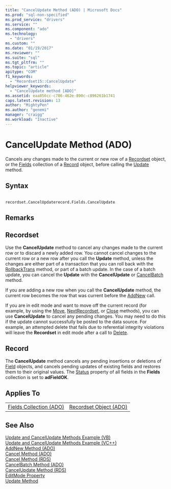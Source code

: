 ```yaml
---
title: "CancelUpdate Method (ADO) | Microsoft Docs"
ms.prod: "sql-non-specified"
ms.prod_service: "drivers"
ms.service: ""
ms.component: "ado"
ms.technology:
  - "drivers"
ms.custom: ""
ms.date: "01/19/2017"
ms.reviewer: ""
ms.suite: "sql"
ms.tgt_pltfrm: ""
ms.topic: "article"
apitype: "COM"
f1_keywords: 
  - "Recordset15::CancelUpdate"
helpviewer_keywords: 
  - "CancelUpdate method [ADO]"
ms.assetid: eaa856cc-c786-462e-890c-c896261b1741
caps.latest.revision: 13
author: "MightyPen"
ms.author: "genemi"
manager: "craigg"
ms.workload: "Inactive"
---
```

# CancelUpdate Method (ADO)
Cancels any changes made to the current or new row of a [Recordset](../../../ado/reference/ado-api/recordset-object-ado.md) object, or the [Fields](../../../ado/reference/ado-api/fields-collection-ado.md) collection of a [Record](../../../ado/reference/ado-api/record-object-ado.md) object, before calling the [Update](../../../ado/reference/ado-api/update-method.md) method.  
  
## Syntax  
  
```  
  
recordset.CancelUpdaterecord.Fields.CancelUpdate  
```  
  
## Remarks  
  
## Recordset  
 Use the **CancelUpdate** method to cancel any changes made to the current row or to discard a newly added row. You cannot cancel changes to the current row or a new row after you call the **Update** method, unless the changes are either part of a transaction that you can roll back with the [RollbackTrans](../../../ado/reference/ado-api/begintrans-committrans-and-rollbacktrans-methods-ado.md) method, or part of a batch update. In the case of a batch update, you can cancel the **Update** with the **CancelUpdate** or [CancelBatch](../../../ado/reference/ado-api/cancelbatch-method-ado.md) method.  
  
 If you are adding a new row when you call the **CancelUpdate** method, the current row becomes the row that was current before the [AddNew](../../../ado/reference/ado-api/addnew-method-ado.md) call.  
  
 If you are in edit mode and want to move off the current record (for example, by using the [Move](../../../ado/reference/ado-api/move-method-ado.md), [NextRecordset](../../../ado/reference/ado-api/nextrecordset-method-ado.md), or [Close](../../../ado/reference/ado-api/close-method-ado.md) methods), you can use **CancelUpdate** to cancel any pending changes. You may need to do this if the update cannot successfully be posted to the data source. For example, an attempted delete that fails due to referential integrity violations will leave the **Recordset** in edit mode after a call to [Delete](../../../ado/reference/ado-api/delete-method-ado-recordset.md).  
  
## Record  
 The **CancelUpdate** method cancels any pending insertions or deletions of [Field](../../../ado/reference/ado-api/field-object.md) objects, and cancels pending updates of existing fields and restores them to their original values. The [Status](../../../ado/reference/ado-api/status-property-ado-recordset.md) property of all fields in the **Fields** collection is set to **adFieldOK**.  
  
## Applies To  
  
|||  
|-|-|  
|[Fields Collection (ADO)](../../../ado/reference/ado-api/fields-collection-ado.md)|[Recordset Object (ADO)](../../../ado/reference/ado-api/recordset-object-ado.md)|  
  
## See Also  
 [Update and CancelUpdate Methods Example (VB)](../../../ado/reference/ado-api/update-and-cancelupdate-methods-example-vb.md)   
 [Update and CancelUpdate Methods Example (VC++)](../../../ado/reference/ado-api/update-and-cancelupdate-methods-example-vc.md)   
 [AddNew Method (ADO)](../../../ado/reference/ado-api/addnew-method-ado.md)   
 [Cancel Method (ADO)](../../../ado/reference/ado-api/cancel-method-ado.md)   
 [Cancel Method (RDS)](../../../ado/reference/rds-api/cancel-method-rds.md)   
 [CancelBatch Method (ADO)](../../../ado/reference/ado-api/cancelbatch-method-ado.md)   
 [CancelUpdate Method (RDS)](../../../ado/reference/rds-api/cancelupdate-method-rds.md)   
 [EditMode Property](../../../ado/reference/ado-api/editmode-property.md)   
 [Update Method](../../../ado/reference/ado-api/update-method.md)
